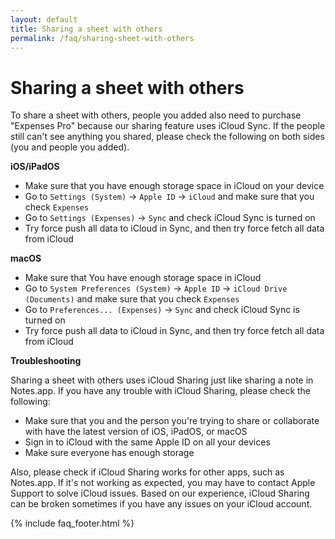 ```yaml
---
layout: default
title: Sharing a sheet with others
permalink: /faq/sharing-sheet-with-others
---
```


# Sharing a sheet with others

To share a sheet with others, people you added also need to purchase "Expenses Pro" because our sharing feature uses iCloud Sync. If the people still can't see anything you shared, please check the following on both sides (you and people you added).

**iOS/iPadOS**

- Make sure that you have enough storage space in iCloud on your device
- Go to `Settings (System)` → `Apple ID` → `iCloud` and make sure that you check `Expenses`
- Go to `Settings (Expenses)` → `Sync` and check iCloud Sync is turned on
- Try force push all data to iCloud in Sync, and then try force fetch all data from iCloud

**macOS**

- Make sure that You have enough storage space in iCloud
- Go to `System Preferences (System)` → `Apple ID` → `iCloud Drive (Documents)` and make sure that you check `Expenses`
- Go to `Preferences... (Expenses)` → `Sync` and check iCloud Sync is turned on
- Try force push all data to iCloud in Sync, and then try force fetch all data from iCloud

**Troubleshooting**

Sharing a sheet with others uses iCloud Sharing just like sharing a note in Notes.app. If you have any trouble with iCloud Sharing, please check the following:

- Make sure that you and the person you're trying to share or collaborate with have the latest version of iOS, iPadOS, or macOS
- Sign in to iCloud with the same Apple ID on all your devices
- Make sure everyone has enough storage

Also, please check if iCloud Sharing works for other apps, such as Notes.app. If it's not working as expected, you may have to contact Apple Support to solve iCloud issues. Based on our experience, iCloud Sharing can be broken sometimes if you have any issues on your iCloud account.

{% include faq_footer.html %}
